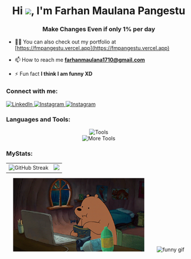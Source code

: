 <h1 align="center">Hi <img src="https://media.giphy.com/media/hvRJCLFzcasrR4ia7z/giphy.gif" width="30px"/>, I'm Farhan Maulana Pangestu</h1>
<h3 align="center"> Make Changes Even if only 1% per day</h3>

- 👨‍💻 You can also check out my portfolio at [https://fmpangestu.vercel.app](https://fmpangestu.vercel.app)

- 📫 How to reach me **farhanmaulana1710@gmail.com**

- ⚡ Fun fact **I think I am funny XD**

<h3 align="left">Connect with me:</h3>
<p align="left">
<a href="https://www.linkedin.com/in/farhanmaulanapangestu/" target="blank"> 
  <img src="https://skillicons.dev/icons?i=linkedin" alt="LinkedIn" />
</a>
<a href="https://www.instagram.com/farhanbaeee/?hl=id#" target="blank">
  <img src="https://skillicons.dev/icons?i=instagram" alt="Instagram" />
</a>
<a href="https://fmpangestu.vercel.app" target="blank">
  <img src="https://fmpangestu.vercel.app/boy.png" alt="Instagram" width=50 height=50 margin-left=2 />
</a>
</p>

<h3 align="left">Languages and Tools:</h3>
<p align="center">
  <img src="https://skillicons.dev/icons?i=react,laravel,next,html,css,tailwindcss,github,git,vite,npm,prisma" alt="Tools" /><br>
  <img src="https://skillicons.dev/icons?i=nodejs,javascript,express,mysql,postman,php,vercel,ts,python" alt="More Tools" />
</p>

<h3 align="left">MyStats:</h3>
<table>
  <tr>
    <td>
        <img src="https://github-readme-streak-stats.herokuapp.com?user=fmpangestu&theme=transparent" height="250px" alt="GitHub Streak" />
    </td>
    <td>
      <img src="https://github-readme-stats.vercel.app/api?username=fmpangestu&theme=transparent&show_icons=true" height="250px"/>
    </td>
  </tr>
</table>

<p align="center">
  <img src="https://github.com/darsaveli/Mariam/blob/main/1479814528_webarebears.gif" height="200px" alt="fun gif" style="margin-right: 10px;">
  <img src="https://user-images.githubusercontent.com/74038190/213910845-af37a709-8995-40d6-be59-724526e3c3d7.gif" height="200px" alt="funny gif" style="margin-left: 20px;">
</p>

